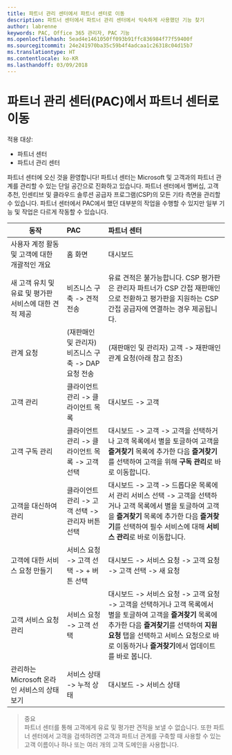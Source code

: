 ```yaml
---
title: 파트너 관리 센터에서 파트너 센터로 이동
description: 파트너 센터에서 파트너 관리 센터에서 익숙하게 사용했던 기능 찾기
author: labrenne
keywords: PAC, Office 365 관리자, PAC 기능
ms.openlocfilehash: 5ead4e1461050ff093b91ffc836984f77f59400f
ms.sourcegitcommit: 24e241970ba35c59b4f4adcaa1c26318c04d15b7
ms.translationtype: HT
ms.contentlocale: ko-KR
ms.lasthandoff: 03/09/2018
---
```

# <a name="moving-from-partner-admin-center-pac-to-partner-center"></a>파트너 관리 센터(PAC)에서 파트너 센터로 이동

적용 대상:
- 파트너 센터
- 파트너 관리 센터

파트너 센터에 오신 것을 환영합니다! 파트너 센터는 Microsoft 및 고객과의 파트너 관계를 관리할 수 있는 단일 공간으로 진화하고 있습니다. 파트너 센터에서 멤버십, 고객 추천, 인센티브 및 클라우드 솔루션 공급자 프로그램(CSP)의 모든 기타 측면을 관리할 수 있습니다. 파트너 센터에서 PAC에서 했던 대부분의 작업을 수행할 수 있지만 일부 기능 및 작업은 다르게 작동할 수 있습니다. 


|**동작**   |**PAC**   |**파트너 센터**   |
|--------------|:--------------|:---------------|
|사용자 계정 활동 및 고객에 대한 개괄적인 개요|홈 화면|대시보드|
|새 고객 유치 및 유료 및 평가판 서비스에 대한 견적 제공|비즈니스 구축 -> 견적 전송|유료 견적은 불가능합니다. CSP 평가판은 관리자 파트너가 CSP 간접 재판매인으로 전환하고 평가판을 지원하는 CSP 간접 공급자에 연결하는 경우 제공됩니다. |
|관계 요청|(재판매인 및 관리자) 비즈니스 구축 -> DAP 요청 전송|(재판매인 및 관리자) 고객 -> 재판매인 관계 요청(아래 참고 참조)|
|고객 관리|클라이언트 관리 -> 클라이언트 목록|대시보드 -> 고객|
|고객 구독 관리|클라이언트 관리 -> 클라이언트 목록 -> 고객 선택|대시보드 -> 고객 -> 고객을 선택하거나 고객 목록에서 별을 토글하여 고객을 **즐겨찾기** 목록에 추가한 다음 **즐겨찾기**를 선택하여 고객을 위해 **구독 관리**로 바로 이동합니다.|
|고객을 대신하여 관리|클라이언트 관리 -> 고객 선택 -> 관리자 버튼 선택|대시보드 -> 고객 -> 드롭다운 목록에서 관리 서비스 선택 -> 고객을 선택하거나 고객 목록에서 별을 토글하여 고객을 **즐겨찾기** 목록에 추가한 다음 **즐겨찾기**를 선택하여 필수 서비스에 대해 **서비스 관리**로 바로 이동합니다.|
|고객에 대한 서비스 요청 만들기|서비스 요청 -> 고객 선택 -> + 버튼 선택 | 대시보드 -> 서비스 요청 -> 고객 요청 -> 고객 선택 -> 새 요청|
|고객 서비스 요청 관리| 서비스 요청 -> 고객 선택|대시보드 -> 서비스 요청 -> 고객 요청 -> 고객을 선택하거나 고객 목록에서 별을 토글하여 고객을 **즐겨찾기** 목록에 추가한 다음 **즐겨찾기**를 선택하여 **지원 요청** 탭을 선택하고 서비스 요청으로 바로 이동하거나 **즐겨찾기**에서 업데이트를 바로 봅니다.|
|관리하는 Microsoft 온라인 서비스의 상태 보기|서비스 상태 -> 누적 상태|대시보드 -> 서비스 상태|

>중요<br>
파트너 센터를 통해 고객에게 유료 및 평가판 견적을 보낼 수 없습니다. 또한 파트너 센터에서 고객을 검색하려면 고객과 파트너 관계를 구축할 때 사용할 수 있는 고객 이름이나 하나 또는 여러 개의 고객 도메인을 사용합니다.